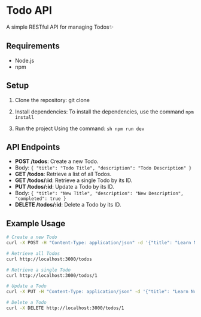 # Todo API


A simple RESTful API for managing Todos✨

## Requirements

- Node.js
- npm
## Setup

1. Clone the repository:
   git clone <repository-url>
2. Install dependencies:
To install the dependencies, use the command
`npm install`

3. Run the project
   Using the command: ```sh
   npm run dev```


## API Endpoints

- **POST /todos**: Create a new Todo.
- Body: `{ "title": "Todo Title", "description": "Todo Description" }`
- **GET /todos**: Retrieve a list of all Todos.
- **GET /todos/:id**: Retrieve a single Todo by its ID.
- **PUT /todos/:id**: Update a Todo by its ID.
- Body: `{ "title": "New Title", "description": "New Description", "completed": true }`
- **DELETE /todos/:id**: Delete a Todo by its ID.

## Example Usage

```sh
# Create a new Todo
curl -X POST -H "Content-Type: application/json" -d '{"title": "Learn Node.js", "description": "Complete the Node.js tutorial"}' http://localhost:3000/todos

# Retrieve all Todos
curl http://localhost:3000/todos

# Retrieve a single Todo
curl http://localhost:3000/todos/1

# Update a Todo
curl -X PUT -H "Content-Type: application/json" -d '{"title": "Learn Node.js", "description": "Complete the advanced Node.js tutorial", "completed": true}' http://localhost:3000/todos/1

# Delete a Todo
curl -X DELETE http://localhost:3000/todos/1

